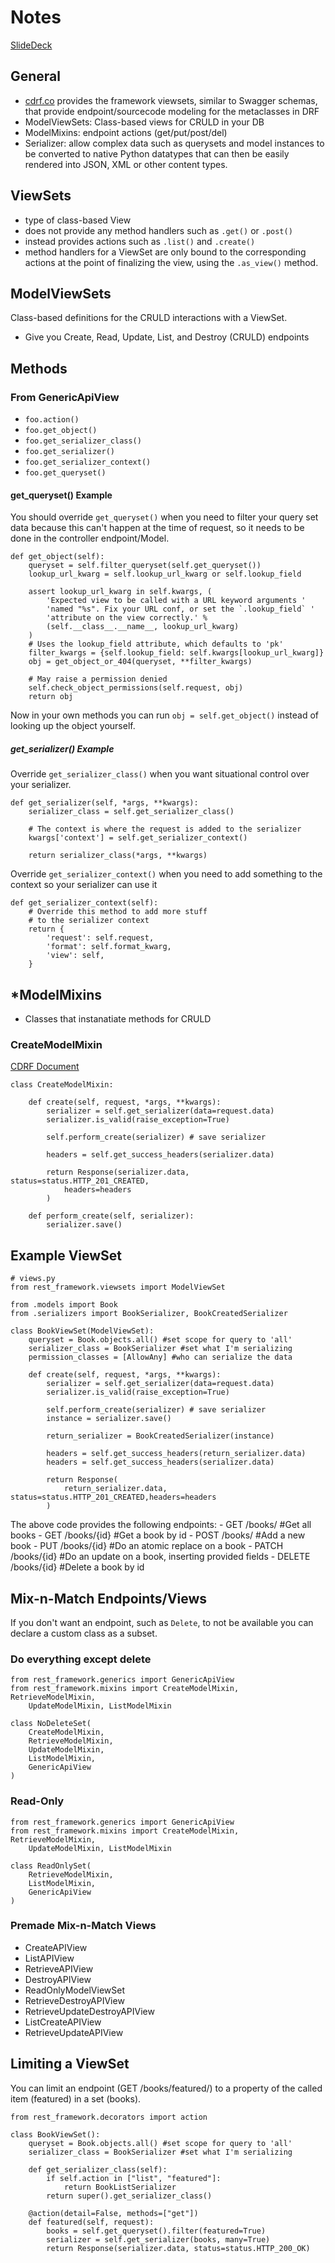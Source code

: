 # Notes
[SlideDeck](https://speakerdeck.com/williln/what-you-should-know-about-django-rest-framework)
## General
- [cdrf.co](http://www.cdrf.co/) provides the framework viewsets, similar to Swagger schemas, that provide endpoint/sourcecode modeling for the metaclasses in DRF
- ModelViewSets: Class-based views for CRULD in your DB
- ModelMixins: endpoint actions (get/put/post/del)
- Serializer: allow complex data such as querysets and model instances to be converted to native Python datatypes that can then be easily rendered into JSON, XML or other content types. 
## ViewSets
- type of class-based View
- does not provide any method handlers such as `.get()` or `.post()` 
- instead provides actions such as `.list()` and `.create()`
- method handlers for a ViewSet are only bound to the corresponding actions at the point of finalizing the view, using the `.as_view()` method.
## ModelViewSets
Class-based definitions for the CRULD interactions with a ViewSet.
- Give you Create, Read, Update, List, and Destroy (CRULD) endpoints
## Methods
### From GenericApiView
- `foo.action()`
- `foo.get_object()`
- `foo.get_serializer_class()`
- `foo.get_serializer()`
- `foo.get_serializer_context()`
- `foo.get_queryset()`
#### get_queryset() Example
You should override `get_queryset()` when you need to filter your query set data because this can't happen at the time of request, so it needs to be done in the controller endpoint/Model.

```
def get_object(self):
    queryset = self.filter_queryset(self.get_queryset())
    lookup_url_kwarg = self.lookup_url_kwarg or self.lookup_field

    assert lookup_url_kwarg in self.kwargs, (
        'Expected view to be called with a URL keyword arguments '
        'named "%s". Fix your URL conf, or set the `.lookup_field` '
        'attribute on the view correctly.' %
        (self.__class__.__name__, lookup_url_kwarg)
    )
    # Uses the lookup_field attribute, which defaults to 'pk'
    filter_kwargs = {self.lookup_field: self.kwargs[lookup_url_kwarg]}
    obj = get_object_or_404(queryset, **filter_kwargs)

    # May raise a permission denied
    self.check_object_permissions(self.request, obj)
    return obj
```

Now in your own methods you can run `obj = self.get_object()` instead of looking up the object yourself. 

##### get_serializer() Example
Override `get_serializer_class()` when you want situational control over your serializer. 

```
def get_serializer(self, *args, **kwargs):
    serializer_class = self.get_serializer_class()

    # The context is where the request is added to the serializer
    kwargs['context'] = self.get_serializer_context()

    return serializer_class(*args, **kwargs)
```

Override `get_serializer_context()` when you need to add something to the context so your serializer can use it

```
def get_serializer_context(self):
    # Override this method to add more stuff
    # to the serializer context
    return {
        'request': self.request,
        'format': self.format_kwarg,
        'view': self,
    }
```

## *ModelMixins
- Classes that instanatiate methods for CRULD
### CreateModelMixin
[CDRF Document](http://www.cdrf.co/3.9/rest_framework.mixins/CreateModelMixin.html)
```
class CreateModelMixin:

    def create(self, request, *args, **kwargs):
        serializer = self.get_serializer(data=request.data)
        serializer.is_valid(raise_exception=True)

        self.perform_create(serializer) # save serializer
        
        headers = self.get_success_headers(serializer.data)
        
        return Response(serializer.data, status=status.HTTP_201_CREATED,
            headers=headers
        )

    def perform_create(self, serializer):
        serializer.save()
```
## Example ViewSet
```
# views.py
from rest_framework.viewsets import ModelViewSet

from .models import Book
from .serializers import BookSerializer, BookCreatedSerializer

class BookViewSet(ModelViewSet):
    queryset = Book.objects.all() #set scope for query to 'all'
    serializer_class = BookSerializer #set what I'm serializing
    permission_classes = [AllowAny] #who can serialize the data

    def create(self, request, *args, **kwargs):
        serializer = self.get_serializer(data=request.data)
        serializer.is_valid(raise_exception=True)

        self.perform_create(serializer) # save serializer
        instance = serializer.save()

        return_serializer = BookCreatedSerializer(instance)

        headers = self.get_success_headers(return_serializer.data)
        headers = self.get_success_headers(serializer.data)
        
        return Response(
            return_serializer.data, status=status.HTTP_201_CREATED,headers=headers
        )

```
The above code provides the following endpoints:
    - GET /books/ #Get all books
    - GET /books/{id} #Get a book by id
    - POST /books/ #Add a new book
    - PUT /books/{id} #Do an atomic replace on a book
    - PATCH /books/{id} #Do an update on a book, inserting provided fields
    - DELETE /books/{id} #Delete a book by id
  
## Mix-n-Match Endpoints/Views
If you don't want an endpoint, such as `Delete`, to not be available you can declare a custom class as a subset.
### Do everything except delete
```
from rest_framework.generics import GenericApiView
from rest_framework.mixins import CreateModelMixin, RetrieveModelMixin,
    UpdateModelMixin, ListModelMixin

class NoDeleteSet(
    CreateModelMixin, 
    RetrieveModelMixin,
    UpdateModelMixin, 
    ListModelMixin,
    GenericApiView
)
```
### Read-Only
```
from rest_framework.generics import GenericApiView
from rest_framework.mixins import CreateModelMixin, RetrieveModelMixin,
    UpdateModelMixin, ListModelMixin

class ReadOnlySet(
    RetrieveModelMixin,
    ListModelMixin,
    GenericApiView
)
```
### Premade Mix-n-Match Views
- CreateAPIView
- ListAPIView
- RetrieveAPIView
- DestroyAPIView
- ReadOnlyModelViewSet
- RetrieveDestroyAPIView
- RetrieveUpdateDestroyAPIView
- ListCreateAPIView
- RetrieveUpdateAPIView

## Limiting a ViewSet
You can limit an endpoint (GET /books/featured/) to a property of the called item (featured) in a set (books).
```
from rest_framework.decorators import action

class BookViewSet():
    queryset = Book.objects.all() #set scope for query to 'all'
    serializer_class = BookSerializer #set what I'm serializing

    def get_serializer_class(self):
        if self.action in ["list", "featured"]:
            return BookListSerializer
        return super().get_serializer_class()
    
    @action(detail=False, methods=["get"])
    def featured(self, request):
        books = self.get_queryset().filter(featured=True)
        serializer = self.get_serializer(books, many=True)
        return Response(serializer.data, status=status.HTTP_200_OK)
```
